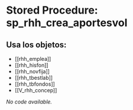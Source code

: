 # Stored Procedure: sp_rhh_crea_aportesvol

## Usa los objetos:
- [[rhh_emplea]]
- [[rhh_hisfon]]
- [[rhh_novfija]]
- [[rhh_tbestlab]]
- [[rhh_tbfondos]]
- [[V_rhh_concep]]

*No code available.*
